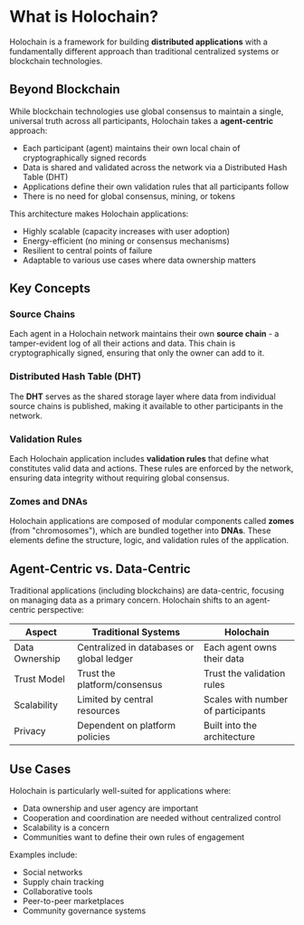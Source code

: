 # What is Holochain?

Holochain is a framework for building **distributed applications** with a fundamentally different approach than traditional centralized systems or blockchain technologies.

## Beyond Blockchain

While blockchain technologies use global consensus to maintain a single, universal truth across all participants, Holochain takes a **agent-centric** approach:

- Each participant (agent) maintains their own local chain of cryptographically signed records
- Data is shared and validated across the network via a Distributed Hash Table (DHT)
- Applications define their own validation rules that all participants follow
- There is no need for global consensus, mining, or tokens

This architecture makes Holochain applications:
- Highly scalable (capacity increases with user adoption)
- Energy-efficient (no mining or consensus mechanisms)
- Resilient to central points of failure
- Adaptable to various use cases where data ownership matters

## Key Concepts

### Source Chains

Each agent in a Holochain network maintains their own **source chain** - a tamper-evident log of all their actions and data. This chain is cryptographically signed, ensuring that only the owner can add to it.

### Distributed Hash Table (DHT)

The **DHT** serves as the shared storage layer where data from individual source chains is published, making it available to other participants in the network.

### Validation Rules

Each Holochain application includes **validation rules** that define what constitutes valid data and actions. These rules are enforced by the network, ensuring data integrity without requiring global consensus.

### Zomes and DNAs

Holochain applications are composed of modular components called **zomes** (from "chromosomes"), which are bundled together into **DNAs**. These elements define the structure, logic, and validation rules of the application.

## Agent-Centric vs. Data-Centric

Traditional applications (including blockchains) are data-centric, focusing on managing data as a primary concern. Holochain shifts to an agent-centric perspective:

| Aspect | Traditional Systems | Holochain |
|--------|---------------------|-----------|
| Data Ownership | Centralized in databases or global ledger | Each agent owns their data |
| Trust Model | Trust the platform/consensus | Trust the validation rules |
| Scalability | Limited by central resources | Scales with number of participants |
| Privacy | Dependent on platform policies | Built into the architecture |

## Use Cases

Holochain is particularly well-suited for applications where:

- Data ownership and user agency are important
- Cooperation and coordination are needed without centralized control
- Scalability is a concern
- Communities want to define their own rules of engagement

Examples include:
- Social networks
- Supply chain tracking
- Collaborative tools
- Peer-to-peer marketplaces
- Community governance systems